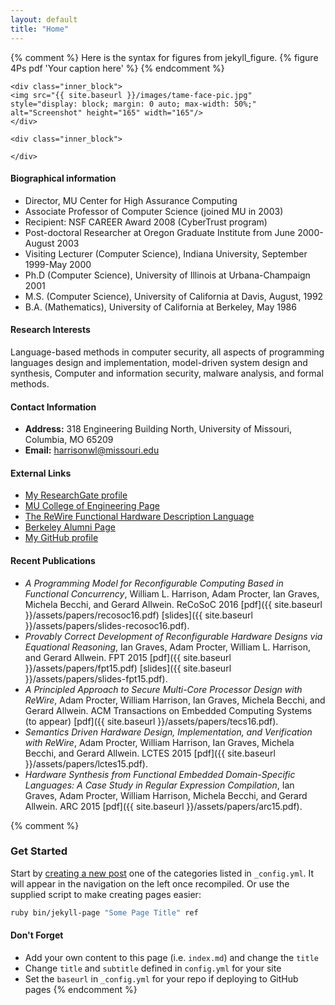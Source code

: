 ```yaml
---
layout: default
title: "Home"
---
```


{% comment %} Here is the syntax for figures from jekyll_figure.
{% figure 4Ps pdf 'Your caption here' %}
{% endcomment %}


<div class="main_block">

    <div class="inner_block">
    <img src="{{ site.baseurl }}/images/tame-face-pic.jpg"  style="display: block; margin: 0 auto; max-width: 50%;" alt="Screenshot" height="165" width="165"/>
    </div>

    <div class="inner_block">

    </div>    
</div>

<div></div>

#### __Biographical information__

* Director, MU Center for High Assurance Computing
* Associate Professor of Computer Science (joined MU in 2003)
* Recipient: NSF CAREER Award 2008 (CyberTrust program) 
* Post-doctoral Researcher at Oregon Graduate Institute from June 2000-August 2003 
* Visiting Lecturer (Computer Science), Indiana University, September 1999-May 2000 
* Ph.D (Computer Science), University of Illinois at Urbana-Champaign 2001 
* M.S. (Computer Science), University of California at Davis, August, 1992 
* B.A. (Mathematics), University of California at Berkeley, May 1986


#### __Research Interests__
Language-based methods in computer security, all aspects of programming languages design and implementation, model-driven system design and synthesis, Computer and information security, malware analysis, and formal methods.

#### __Contact Information__
* __Address:__ 318 Engineering Building North, University of Missouri, Columbia, MO 65209
* __Email:__ harrisonwl@missouri.edu 

#### __External Links__
* <a href="https://www.researchgate.net/profile/William_Harrison6">My ResearchGate profile</a>
* <a href="http://engineering.missouri.edu/person/harrisonw/">MU College of Engineering Page</a>
* <a href="http://mu-chaco.github.io/ReWire/">The ReWire Functional Hardware Description Language</a>
* <a href="https://cal.berkeley.edu/william.harrison">Berkeley Alumni Page</a>
* <a href="https://github.com/harrisonwl">My GitHub profile</a>

#### __Recent Publications__

* _A Programming Model for Reconfigurable Computing Based in Functional Concurrency_, William L. Harrison, Adam Procter, Ian Graves, Michela Becchi, and Gerard Allwein. ReCoSoC 2016 [pdf]({{ site.baseurl }}/assets/papers/recosoc16.pdf) [slides]({{ site.baseurl }}/assets/papers/slides-recosoc16.pdf).
* _Provably Correct Development of Reconfigurable Hardware Designs via Equational Reasoning_, Ian Graves, Adam Procter, William L. Harrison, and Gerard Allwein. FPT 2015 [pdf]({{ site.baseurl }}/assets/papers/fpt15.pdf) [slides]({{ site.baseurl }}/assets/papers/slides-fpt15.pdf).
* _A Principled Approach to Secure Multi-Core Processor Design with ReWire_, Adam Procter, William Harrison, Ian Graves, Michela Becchi, and Gerard Allwein. ACM Transactions on Embedded Computing Systems (to appear) [pdf]({{ site.baseurl }}/assets/papers/tecs16.pdf).
* _Semantics Driven Hardware Design, Implementation, and Verification with ReWire_, Adam Procter, William Harrison, Ian Graves, Michela Becchi, and Gerard Allwein. LCTES 2015 [pdf]({{ site.baseurl }}/assets/papers/lctes15.pdf).
* _Hardware Synthesis from Functional Embedded Domain-Specific Languages:
A Case Study in Regular Expression Compilation_, Ian Graves, Adam Procter, William Harrison, Michela Becchi, and Gerard Allwein. ARC 2015 [pdf]({{ site.baseurl }}/assets/papers/arc15.pdf).

{% comment %}
### Get Started

Start by [creating a new post](http://jekyllrb.com/docs/posts/) one of the categories listed in `_config.yml`. It will appear in the navigation on the left once recompiled. Or use the supplied script to make creating pages easier:

```bash
ruby bin/jekyll-page "Some Page Title" ref
```

#### Don't Forget

- Add your own content to this page (i.e. `index.md`) and change the `title`
- Change `title` and `subtitle` defined in `config.yml` for your site
- Set the `baseurl` in `_config.yml` for your repo if deploying to GitHub pages
{% endcomment %}